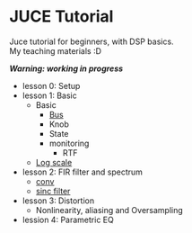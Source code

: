 # JUCE Tutorial
Juce tutorial for beginners, with DSP basics.   
My teaching materials :D

***Warning: working in progress***
* lesson 0: Setup
* lesson 1: Basic
    * Basic 
        * [Bus](https://docs.juce.com/master/tutorial_audio_bus_layouts.html)
        * Knob 
        * State
        * monitoring
            * RTF
    * [Log scale](https://hackmd.io/@v10vZJlnRcKyhTtriMUrsQ/HyO31tMVq)
* lesson 2: FIR filter and spectrum
    * [conv](https://hackmd.io/@v10vZJlnRcKyhTtriMUrsQ/S158cuKX5)
    * [sinc filter](https://hackmd.io/@v10vZJlnRcKyhTtriMUrsQ/SkoEXONM5)
* lesson 3: Distortion
    * Nonlinearity, aliasing and Oversampling
* lession 4: Parametric EQ
